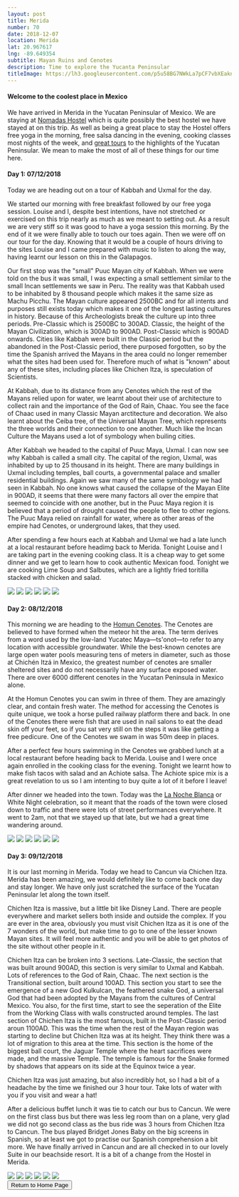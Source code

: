 ```yaml
---
layout: post
title: Merida
number: 70
date: 2018-12-07
location: Merida
lat: 20.967617
lng: -89.649354
subtitle: Mayan Ruins and Cenotes
description: Time to explore the Yucanta Peninsular
titleImage: https://lh3.googleusercontent.com/p5u58BG7NWkLa7pCF7vbXEaknQAcXi1D82d-EcPVOeKc10E5UCoax7CF1dzvkryzQBFoHH0VLt0vBvFoi72vv1ybrElZef1W71r-7yb6ObWEnH-w_j7EWFknM4ku_mToT6gK5__Fl5Y=w2400
---
```


<h4>Welcome to the coolest place in Mexico</h4>

We have arrived in Merida in the Yucatan Peninsular of Mexico. We are staying at <a target="_blank" href="http://nomadashostel.mx/">Nomadas Hostel</a> which is quite possibly the best hostel we have stayed at on this trip. 
As well as being a great place to stay the Hostel offers free yoga in the morning, free salsa dancing in the evening, cooking classes most nights of the week, and <a target="_blank" href="http://nomadashostel.mx/tours-en-yucatan/">great tours</a> to the highlights of the Yucatan Peninsular. 
We mean to make the most of all of these things for our time here. 

<h4>Day 1: 07/12/2018</h4>

Today we are heading out on a tour of Kabbah and Uxmal for the day.

We started our morning with free breakfast followed by our free yoga session. Louise and I, despite best intentions, have not stretched or exercised on this trip nearly as much as we meant to setting out. As a result we are very stiff so it was good to have a yoga session this morning. By the end of it we were finally able to touch our toes again.
Then we were off on our tour for the day. Knowing that it would be a couple of hours driving to the sites Louise and I came prepared with music to listen to along the way, having learnt our lesson on this in the Galapagos. 

Our first stop was the "small" Puuc Mayan city of Kabbah. When we were told on the bus it was small, I was expecting a small settlement similar to the small Incan settlements we saw in Peru. The reality was that Kabbah used to be inhabited by 8 thousand people which makes it the same size as Machu Picchu. 
The Mayan culture appeared 2500BC and for all intents and purposes still exists today which makes it one of the longest lasting cultures in history. Because of this Archeologists break the culture up into three periods. Pre-Classic which is 2500BC to 300AD. Classic, the height of the Mayan Civilization, which is 300AD to 900AD. Post-Classic which is 900AD onwards.
Cities like Kabbah were built in the Classic period but the abandoned in the Post-Classic period, there purposed forgotten, so by the time the Spanish arrived the Mayans in the area could no longer remember what the sites had been used for. Therefore much of what is "known" about any of these sites, including places like Chichen Itza, is speculation of Scientists.

At Kabbah, due to its distance from any Cenotes which the rest of the Mayans relied upon for water, we learnt about their use of architecture to collect rain and the importance of the God of Rain, Chaac. You see the face of Chaac used in many Classic Mayan arctitecture and decoration. 
We also learnt about the Ceiba tree, of the Universal Mayan Tree, which represents the three worlds and their connection to one another. Much like the Incan Culture the Mayans used a lot of symbology when builing cities.

After Kabbah we headed to the capital of Puuc Maya, Uxmal. I can now see why Kabbah is called a small city. The capital of the region, Uxmal, was inhabited by up to 25 thousand in its height. There are many buildings in Uxmal including temples, ball courts, a governmental palace and smaller residential buildings. 
Again we saw many of the same symbology we had seen in Kabbah. No one knows what caused the collapse of the Mayan Elite in 900AD, it seems that there were many factors all over the empire that seemed to coincide with one another, but in the Puuc Maya region it is believed that a period of drought caused the people to flee to other regions. The Puuc Maya relied on rainfall for water, where as other areas of the empire had Cenotes, or underground lakes, that they used.

After spending a few hours each at Kabbah and Uxmal we had a late lunch at a local restaurant before headimg back to Merida. Tonight Louise and I are taking part in the evening cooking class. It is a cheap way to get some dinner and we get to learn how to cook authentic Mexican food. Tonight we are cooking Lime Soup and Salbutes, which are a lightly fried toritilla stacked with chicken and salad.

<img src="https://lh3.googleusercontent.com/-Sua5jnhT3o4YER80DoA8QrZrszZbQzS-jKgYUZvlnHij7acJHymkTunfdyJVRSkFK_RM_DU62kDO6woAuuf0bt_ciTJwIcfepedPHtupGpakMF9WvV3Mi5RLheBk6qt17ahpkSw9Tw=w2400" class="image1">
<img src="https://lh3.googleusercontent.com/eFaWQEnN7nZA1xsl9CvY_4CWTMTyABm5BA7k7PbrEr5ov2AVS5ueN1fFnNbSNXzUkyG4GJwkpG7ssQylIARHLoo2JU95cvR7EBi4wkigPWi_5a-wrN0jWrh7BJ5hk9_0hoYd0WbjBNw=w2400" class="image1">
<img src="https://lh3.googleusercontent.com/Uva7zGp_3bY2ixFkWh178D_SZ_zPZZVfVpleNafXVpct4n-1Njg-ZiUFRjX44eYCEM5PXM45HxqMieVh-d8YpMYp8UVXJK-T9_tl7TSMbIYgH3F31fck0qqL-SzK85YAQPOuxMMEejE=w2400" class="image1">
<img src="https://lh3.googleusercontent.com/WBabLt3gPaQyjf2Af6dhKMsVshV6N_wKza9UkqSzNIIeRzX1fOJ-Fpq9rqG_uFYxRlQHwHl4Qv9u3tTyBD06z1Fxg8w0f8hGEsdIj6Eraf8JM5cy8uE4zQMz4I6vwTEvUUJrZaItgbg=w2400" class="image1">
<img src="https://lh3.googleusercontent.com/KxHolYsWy3dkVXyTxseE_FZ4yIVxei3CG5hxKQhJ_OOYbhYyDF63i4mf_YMMY47wa3_5zzqSTD8tmMYyBLA4eLralKN_xKeuxJdTDXHMz0UmK4lVgBqeO_qVObXl7fZ7M2jpTb5buyw=w2400" class="image1">
<img src="https://lh3.googleusercontent.com/Ehk877dE7OT34F-lCMToEUzNMo5xims4JRCsMvI-hsD6XZh1oXwuaHYqsu9Aok1wAeSZkf_lvl7bzwkG8bq_CRvjmmhUACpfZ5bG-3j6td3GU6SUPkfN5CxuBfbfxBrFJGvLkoizMeU=w2400" class="image1">

<h4>Day 2: 08/12/2018</h4>

This morning we are heading to the <a target="_blank" href="https://cenote-santa-barbara.negocio.site/#gallery">Homun Cenotes</a>. The Cenotes are believed to have formed when the meteor hit the area. The term derives from a word used by the low-land Yucatec Maya—ts'onot—to refer to any location with accessible groundwater. While the best-known cenotes are large open water pools measuring tens of meters in diameter, such as those at Chichén Itzá in Mexico, the greatest number of cenotes are smaller sheltered sites and do not necessarily have any surface exposed water. There are over 6000 different cenotes in the Yucatan Peninsula in Mexico alone.

At the Homun Cenotes you can swim in three of them. They are amazingly clear, and contain fresh water. The method for accessing the Cenotes is quite unique, we took a horse pulled railway platform there and back. In one of the Cenotes there were fish that are used in nail salons to eat the dead skin off your feet, so if you sat very still on the steps it was like getting a free pedicure. One of the Cenotes we swam in was 50m deep in places. 

After a perfect few hours swimming in the Cenotes we grabbed lunch at a local restaurant before heading back to Merida. Louise and I were once again enrolled in the cooking class for the evening. Tonight we learnt how to make fish tacos with salad and an Achiote salsa. The Achiote spice mix is a great revelation to us so I am intenting to buy quite a lot of it before I leave!

After dinner we headed into the town. Today was the <a target="_blank" href="http://www.merida.gob.mx/nocheblanca/">La Noche Blanca</a> or White Night celebration, so it meant that the roads of the town were closed down to traffic and there were lots of street performances everywhere. It went to 2am, not that we stayed up that late, but we had a great time wandering around. 

<img src="https://lh3.googleusercontent.com/DuWSbK-fTgC_btvFcX7GYFgkPZSa8HiIPL56Wa-24eUmbpvu8IlQzU1csqPQSvkEmdMZn62B61QJomdFB-EytzWlaLvv9yzRw6SJggeKRMvA_yawQqE0mlqOBGurEA5XoCgZv6uL_pQ=w2400" class="image1">
<img src="https://lh3.googleusercontent.com/GIFf0W_g0MxT7roUlIzdzfFzlmEb0juevYlx0aj8I99bhbKIAG025faqbtphv1_oHXj0E1tc-n_ZGs9qIsF_Z_GkFCsyy81bzQMAgBWtUJWOXtXu6w3kYsmOC1q2tlMvc0puypmMhVI=w2400" class="image1">
<img src="https://lh3.googleusercontent.com/oZKaLHblpY1aozBNaFSImxMszlkvr6G-e0Pc1kvwdfNiCwUj8RYS8uOHM-dDvbYaqd4EGpdkDspswE8dL2aIul9dAvFsDMdzM2ZUFE4rZ8H8FIZm7nBLZlsL6_mljfM47_PsnXzE3yg=w2400" class="image1">
<img src="https://lh3.googleusercontent.com/k5__PFXnmCQsjCIKRXnJNGVCz1xdD-HExHHL8eOsui9E3Gwdkm4GoyWw3DVlxW_cm2OIqaGDAs-PgFCBq1H8SQdTK9Xr1jisszedfXkq3WAT1cURQbK5NsSD4Sz0OUVa0jPyCh0_jSc=w2400" class="image1">
<img src="https://lh3.googleusercontent.com/kcc3q9VXttRiOY6-gJNkovJVtQUp1rOCqnkdJE1otH-QTXbWuuLuaBX4zbHvn9WwxbrrzpWf3S7_a8QZ2Woji9IDCKtC5DVjVR19O0lNyVh3nWiEeVtAI2Y2xGUZ7ard8mFwPPAsrLQ=w2400" class="image1">
<img src="https://lh3.googleusercontent.com/1vBhad6mfRCegDolMAkESD5jbmMQoMlESHp0UuF3rJp1D5D225froydflHh62wfIooxIEegYHamYAT-kECX9gifZObmiP0-aBu_UXQyU2YfXGhEw8XY1AwOAmiYfCxwu__BHLMjviCM=w2400" class="image1">

<h4>Day 3: 09/12/2018</h4>

It is our last morning in Merida. Today we head to Cancun via Chichen Itza. Merida has been amazing, we would definitely like to come back one day and stay longer. We have only just scratched the surface of the Yucatan Peninsular let along the town itself.

Chichen Itza is massive, but a little bit like Disney Land. There are people everywhere and market sellers both inside and outside the complex. If you are ever in the area, obviously you must visit Chichen Itza as it is one of the 7 wonders of the world, but make time to go to one of the lesser known Mayan sites. It will feel more authentic and you will be able to get photos of the site without other people in it. 

Chichen Itza can be broken into 3 sections. Late-Classic, the section that was built around 900AD, this section is very similar to Uxmal and Kabbah. Lots of references to the God of Rain, Chaac. The next section is the Transitional section, built around 100AD. This section you start to see the emergence of a new God Kulkulcan, the feathered snake God, a universal God that had been adopted by the Mayans from the cultures of Central Mexico. You also, for the first time, start to see the seperation of the Elite from the Working Class with walls constructed around temples. The last section of Chichen Itza is the most famous, built in the Post-Classic period aroun 1100AD. This was the time when the rest of the Mayan region was starting to decline but Chichen Itza was at its height. They think there was a lot of migration to this area at the time. This section is the home of the biggest ball court, the Jaguar Temple where the heart sacrifices were made, and the massive Temple. The temple is famous for the Snake formed by shadows that appears on its side at the Equinox twice a year.

Chichen Itza was just amazing, but also incredibly hot, so I had a bit of a headache by the time we finished our 3 hour tour. Take lots of water with you if you visit and wear a hat!

After a delicious buffet lunch it was tie to catch our bus to Cancun. We were on the first class bus but there was less leg room than on a plane, very glad we did not go second class as the bus ride was 3 hours from Chichen Itza to Cancun. The bus played Bridget Jones Baby on the big screens in Spanish, so at least we got to practise our Spanish comprehension a bit more. We have finally arrived in Cancun and are all checked in to our lovely Suite in our beachside resort. It is a bit of a change from the Hostel in Merida. 

<img src="https://lh3.googleusercontent.com/eyv6MaG7YEM2ICllrKjB-1iPFgOfj_cqhGcHpviNE73MjtDYc4B8fbSIZfPJl90HSq6qrIffpZfO1uPE3L0ec_lWaaQCoB1-zWXE2sl0FCsM4wPIifu1cOkX1dU15CF91WzBcCZYw_M=w2400" class="image1">
<img src="https://lh3.googleusercontent.com/BOIqE60eki0Ky3wgPnzwkQ6ROSqCseMNmi6vmHOnCcvRFBepU0FY1yToK2QReZNBN5ABIiS8HS_ndrT6Ak84CoLiHWJsqejoYUC2sL4T28y0tg3ufJOGrd8nrPwWpf3TQkmnmcPTVMc=w2400" class="image1">
<img src="https://lh3.googleusercontent.com/XE0U3wTdXmdwdjifLElWqO2Zmx8jKa86JsYDWDqFzx3hKufU8jHS5-7Cw-ytlCOAnq4vgGklv2w9CXhBshafS8VpRsH-ELQbK-dxFAQi2G_T_hJgOtUIwLULeQCze-jhZSQfaj_014I=w2400" class="image1">
<img src="https://lh3.googleusercontent.com/Q9S3oBvLEuTxh0oiGrGA3P1l7IoTEoK0yJc5Sm2E47h7FpYEY48huyfeZy0nR7ebQJC6t5fSenqkRKCpTKx6sB9zw_60Ins8HlRmMuw_VotAyyjwX2i_ybmfzrOv-F7YW6GfojcAEok=w2400" class="image1">
<img src="https://lh3.googleusercontent.com/nrWR-OqJAxAktR_39zJtr0ynOvK_MZ94W4x7TTK-Zoxv2g4hKkq59nwX3iGeBdeMOXqLFfC8VJXKia21Y5wcZEBTCVBJUwHMY5Gy3tnKYuRNNehku_gwelna5gpR37yRA9Iwyb4WN_M=w2400" class="image1">
<img src="https://lh3.googleusercontent.com/T_WgbsgVkFAZNZ8G7zq7QLZ-ZHDiev-hibnuJg54SJUDbSa4ZfROaB4pE4EPFE7XJ0SKtdL52dCMSuz0mJs4VHbrw7Agy2xkVBG6hZd8TGkanN_FE_dc5gtf5FnbEEuj6t8oy2DjNc0=w2400" class="image1">

<div class="wrapper">
  <input type="button" class="button" value="Return to Home Page" onclick="self.close()">
</div>
